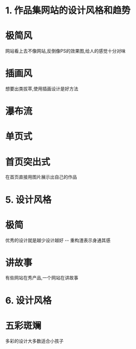 # 1. 作品集网站的设计风格和趋势

# 极简风

网站看上去不像网站,反倒像PS的效果图,给人的感觉十分对味

# 插画风

想要出类拔萃,使用插画设计是好方法

# 瀑布流

# 单页式

# 首页突出式

在首页直接用图片展示出自己的作品

# 5. 设计风格

# 极简

优秀的设计就是越少设计越好 -- 重构渣表示身通其感

# 讲故事

有些网站在秀产品,一个网站在讲故事

# 6. 设计风格

# 五彩斑斓

多彩的设计大多数适合小孩子



